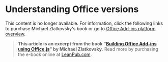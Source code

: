 # Understanding Office versions

This content is no longer available. For information, click the following links to purchase Michael Zlatkovsky's book or go to [Office Add-ins platform overview](https://dev.office.com/docs/add-ins/overview/office-add-ins).


>**This article is an excerpt from the book "[Building Office Add-ins using Office.js](https://leanpub.com/buildingofficeaddins)" by Michael Zlatkovsky**. Read more by purchasing the e-book online at [LeanPub.com](https://leanpub.com/buildingofficeaddins).

